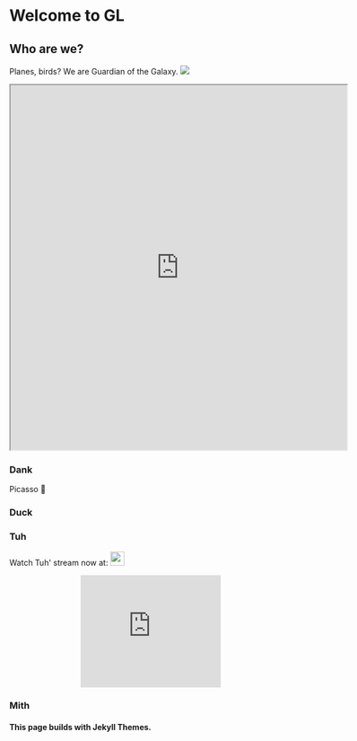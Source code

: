 # Welcome to GL

## Who are we?
Planes, birds? We are Guardian of the Galaxy.
![](https://i.ibb.co/d6cQ9Z4/Untitled.png)  

<p align="center"><iframe width="600" height="650" src="https://aggie.io/iaqn4y29gv"></iframe></p>

### Dank 
Picasso 🎨


### Duck


### Tuh
Watch Tuh' stream now at: [<img src="https://cdn.tgdd.vn/2020/03/GameApp/Facebook-200x200.jpg" width="25">](https://www.facebook.com/profile.php?id=100016131127774)
<p align="center">
  <iframe width="250" height="200" src="https://www.youtube.com/embed/d2JWJLbEakE" title="YouTube video player" frameborder="0" allow="acceleromete; autoplay; clipboard-write; encrypted-media; gyroscope; picture-in-picture" allowfullscreen></iframe>
</p>

  
### Mith


#### This page builds with Jekyll Themes.


